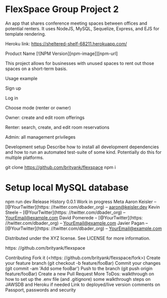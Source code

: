 # FlexSpace Group Project 2
 An app that shares conference meeting spaces between offices and potential renters. It uses NodeJS, MySQL, Sequelize, Express, and EJS for template rendering.
 
 Heroku link: https://sheltered-shelf-68211.herokuapp.com/
 
 Product Name
[![NPM Version][npm-image]][npm-url]

This project allows for businesses with unused spaces to rent out those spaces on a short-term basis.

Usage example


Sign up

Log in

Choose mode (renter or owner)

Owner: create and edit room offerings

Renter: search, create, and edit room reservations

Admin: all management privileges


Development setup
Describe how to install all development dependencies and how to run an automated test-suite of some kind. Potentially do this for multiple platforms.

git clone https://github.com/brityank/flexspace
npm i
# Setup local MySQL database
npm run dev
Release History
0.0.1
Work in progress
Meta
Aaron Keisler – [@YourTwitter](https: //twitter.com/dbader_org) – aaron@keisler.dev Kevin Steele – [@YourTwitter](https: //twitter.com/dbader_org) – YourEmail@example.com David Pomerede – [@YourTwitter](https: //twitter.com/dbader_org) – YourEmail@example.com Javier Pagan – [@YourTwitter](https: //twitter.com/dbader_org) – YourEmail@example.com

Distributed under the XYZ license. See LICENSE for more information.

https: //github.com/brityank/flexspace

Contributing
Fork it (<https: //github.com/brityank/flexspace/fork>)
Create your feature branch (git checkout -b feature/fooBar)
Commit your changes (git commit -am 'Add some fooBar')
Push to the branch (git push origin feature/fooBar)
Create a new Pull Request
More ToDos:
walkthrough on how to set up the .env file (and .gitignore)
some walkthrough steps on JAWSDB and Heroku if needed
Link to deployed/live version
comments on Passport, passwords and security
